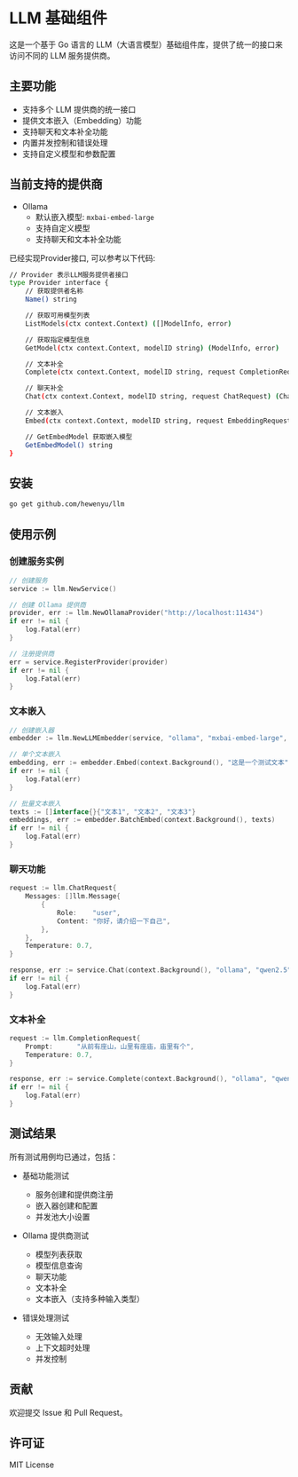 # LLM 基础组件

这是一个基于 Go 语言的 LLM（大语言模型）基础组件库，提供了统一的接口来访问不同的 LLM 服务提供商。

## 主要功能

- 支持多个 LLM 提供商的统一接口
- 提供文本嵌入（Embedding）功能
- 支持聊天和文本补全功能
- 内置并发控制和错误处理
- 支持自定义模型和参数配置

## 当前支持的提供商

- Ollama
  - 默认嵌入模型: `mxbai-embed-large`
  - 支持自定义模型
  - 支持聊天和文本补全功能


 已经实现Provider接口, 可以参考以下代码:
```bash
// Provider 表示LLM服务提供者接口
type Provider interface {
	// 获取提供者名称
	Name() string

	// 获取可用模型列表
	ListModels(ctx context.Context) ([]ModelInfo, error)

	// 获取指定模型信息
	GetModel(ctx context.Context, modelID string) (ModelInfo, error)

	// 文本补全
	Complete(ctx context.Context, modelID string, request CompletionRequest) (CompletionResponse, error)

	// 聊天补全
	Chat(ctx context.Context, modelID string, request ChatRequest) (ChatResponse, error)

	// 文本嵌入
	Embed(ctx context.Context, modelID string, request EmbeddingRequest) (EmbeddingResponse, error)

	// GetEmbedModel 获取嵌入模型
	GetEmbedModel() string
}

```

## 安装

```bash
go get github.com/hewenyu/llm
```

## 使用示例

### 创建服务实例

```go
// 创建服务
service := llm.NewService()

// 创建 Ollama 提供商
provider, err := llm.NewOllamaProvider("http://localhost:11434")
if err != nil {
    log.Fatal(err)
}

// 注册提供商
err = service.RegisterProvider(provider)
if err != nil {
    log.Fatal(err)
}
```

### 文本嵌入

```go
// 创建嵌入器
embedder := llm.NewLLMEmbedder(service, "ollama", "mxbai-embed-large", 1536)

// 单个文本嵌入
embedding, err := embedder.Embed(context.Background(), "这是一个测试文本")
if err != nil {
    log.Fatal(err)
}

// 批量文本嵌入
texts := []interface{}{"文本1", "文本2", "文本3"}
embeddings, err := embedder.BatchEmbed(context.Background(), texts)
if err != nil {
    log.Fatal(err)
}
```

### 聊天功能

```go
request := llm.ChatRequest{
    Messages: []llm.Message{
        {
            Role:    "user",
            Content: "你好，请介绍一下自己",
        },
    },
    Temperature: 0.7,
}

response, err := service.Chat(context.Background(), "ollama", "qwen2.5", request)
if err != nil {
    log.Fatal(err)
}
```

### 文本补全

```go
request := llm.CompletionRequest{
    Prompt:      "从前有座山，山里有座庙，庙里有个",
    Temperature: 0.7,
}

response, err := service.Complete(context.Background(), "ollama", "qwen2.5", request)
if err != nil {
    log.Fatal(err)
}
```

## 测试结果

所有测试用例均已通过，包括：

- 基础功能测试
  - 服务创建和提供商注册
  - 嵌入器创建和配置
  - 并发池大小设置

- Ollama 提供商测试
  - 模型列表获取
  - 模型信息查询
  - 聊天功能
  - 文本补全
  - 文本嵌入（支持多种输入类型）

- 错误处理测试
  - 无效输入处理
  - 上下文超时处理
  - 并发控制

## 贡献

欢迎提交 Issue 和 Pull Request。

## 许可证

MIT License
